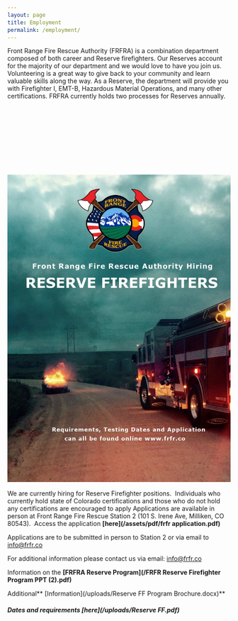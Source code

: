 ```yaml
---
layout: page
title: Employment
permalink: /employment/
---
```



<div>Front Range Fire Rescue Authority (FRFRA) is a combination department composed of both career and Reserve firefighters. Our Reserves account for the majority of our department and we would love to have you join us. Volunteering is a great way to give back to your community and learn valuable skills along the way. As a Reserve, the department will provide you with Firefighter I, EMT-B, Hazardous Material Operations, and many other certifications. FRFRA currently holds two processes for Reserves annually.</div>

&nbsp;

&nbsp;

&nbsp;

&nbsp;

&nbsp;

![](/uploads/versions/pic-only---x----1200-1650x---.jpg)

We are currently hiring for Reserve Firefighter positions.&nbsp; Individuals who currently hold state of Colorado certifications and those who do not hold any certifications are encouraged to apply Applications are available in person at Front Range Fire Rescue Station 2 (101 S. Irene Ave, Milliken, CO 80543). &nbsp;Access the application **[here](/assets/pdf/frfr application.pdf)**

Applications are to be submitted in person to Station 2 or via email to info@frfr.co&nbsp;

For additional information please contact us via email: info@frfr.co

Information on the **[FRFRA Reserve Program](/FRFR Reserve Firefighter Program PPT (2).pdf)**

Additional\*\* [Information](/uploads/Reserve FF Program Brochure.docx)\*\*

###### **Dates and requirements&nbsp;[here](/uploads/Reserve FF.pdf)**

&nbsp;